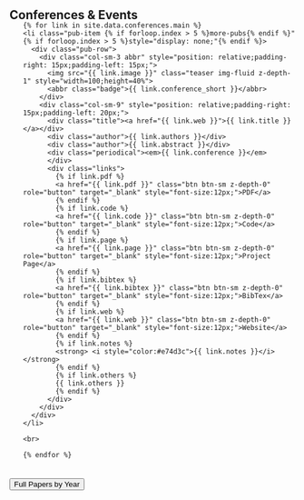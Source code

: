 <h1 id="conferences"></h1>

<h2 style="margin: 30px 0px -15px;">Conferences & Events<temp style="font-size:15px;"></temp></h2>

<div class="publications">
  <ol class="bibliography">

    {% for link in site.data.conferences.main %}
    <li class="pub-item {% if forloop.index > 5 %}more-pubs{% endif %}" {% if forloop.index > 5 %}style="display: none;"{% endif %}>
      <div class="pub-row">
        <div class="col-sm-3 abbr" style="position: relative;padding-right: 15px;padding-left: 15px;">
          <img src="{{ link.image }}" class="teaser img-fluid z-depth-1" style="width=100;height=40%">
          <abbr class="badge">{{ link.conference_short }}</abbr>
        </div>
        <div class="col-sm-9" style="position: relative;padding-right: 15px;padding-left: 20px;">
          <div class="title"><a href="{{ link.web }}">{{ link.title }}</a></div>
          <div class="author">{{ link.authors }}</div>
          <div class="author">{{ link.abstract }}</div>
          <div class="periodical"><em>{{ link.conference }}</em>
          </div>
          <div class="links">
            {% if link.pdf %}
            <a href="{{ link.pdf }}" class="btn btn-sm z-depth-0" role="button" target="_blank" style="font-size:12px;">PDF</a>
            {% endif %}
            {% if link.code %}
            <a href="{{ link.code }}" class="btn btn-sm z-depth-0" role="button" target="_blank" style="font-size:12px;">Code</a>
            {% endif %}
            {% if link.page %}
            <a href="{{ link.page }}" class="btn btn-sm z-depth-0" role="button" target="_blank" style="font-size:12px;">Project Page</a>
            {% endif %}
            {% if link.bibtex %}
            <a href="{{ link.bibtex }}" class="btn btn-sm z-depth-0" role="button" target="_blank" style="font-size:12px;">BibTex</a>
            {% endif %}
            {% if link.web %}
            <a href="{{ link.web }}" class="btn btn-sm z-depth-0" role="button" target="_blank" style="font-size:12px;">Website</a>
            {% endif %}
            {% if link.notes %}
            <strong> <i style="color:#e74d3c">{{ link.notes }}</i></strong>
            {% endif %}
            {% if link.others %}
            {{ link.others }}
            {% endif %}
          </div>
        </div>
      </div>
    </li>

    <br>

    {% endfor %}

  </ol>

  <button id="toggleButton" onclick="togglePublications()" style="margin: 20px 0;">Full Papers by Year</button>

</div>

<script>
  function togglePublications() {
    var morePubs = document.querySelectorAll('.pub-item.more-pubs');
    var button = document.getElementById('toggleButton');
    
    morePubs.forEach(function(pub) {
      if (pub.style.display === 'none' || pub.style.display === '') {
        pub.style.display = 'block';
      } else {
        pub.style.display = 'none';
      }
    });

    // Toggle button text
    if (button.innerHTML === "Full Papers by Year") {
      button.innerHTML = "Show Less";
    } else {
      button.innerHTML = "Full Papers by Year";
    }
  }
</script>
